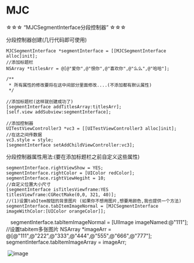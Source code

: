 # MJC
☆☆☆ “MJCSegmentInterface分段控制器” ☆☆☆

分段控制器创建(几行代码即可使用)

    MJCSegmentInterface *segmentInterface = [[MJCSegmentInterface alloc]init];
    //添加标题栏
    NSArray *titlesArr = @[@"爱你",@"恨你",@"喜欢你",@"么么",@"哈哈"]; 

    /**
     * 所有属性的修改要将在这中间部分里面修改....(不添加都有默认属性)
     */
    
    //添加标题栏(这样就创建成功了)
    [segmentInterface addTitlesArray:titlesArr];
    [self.view addSubview:segmentInterface];
    
    //添加控制器
    UITestViewController3 *vc3 = [[UITestViewController3 alloc]init];
    //在这之间传数据
    vc3.style = style;
    [segmentInterface setAddChildViewController:vc3];
    
分段控制器属性用法:(要在添加标题栏之前自定义这些属性)

    segmentInterface.rightViewShow = YES;
    segmentInterface.rightColor = [UIColor redColor];
    segmentInterface.rightViewHegiht = 10;
    //自定义位置大小尺寸
    [segmentInterface isTitlesViewframe:YES titlesViewframe:CGRectMake(0,0, 321, 40)];  
    //(1)设置tabItem按钮的背景图片 (如果你不想用图片,想要用颜色,我也提供一个方法)
    segmentInterface.tabItemImageNormal = [MJCSegmentInterface imageWithColor:[UIColor orangeColor]];
    segmentInterface.tabItemImageNormal = [UIImage imageNamed:@"111"];
    //设置tabitem多张图片
    NSArray *imageArr = @[@"111",@"222",@"333",@"444",@"555",@"666",@"777"];
    segmentInterface.tabItemImageArray = imageArr;


  ![image](https://github.com/MJCIOS/MJCSegmentInterface//master/MJCSegmentInterface/MJCSegmentInterface/MJCSegmentInterface/woyuanyi.jpg)
